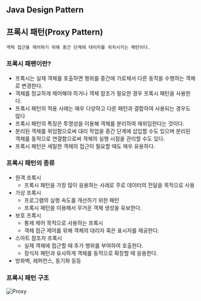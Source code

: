 ## Java Design Pattern

## 프록시 패턴(Proxy Pattern)

```
객체 접근을 제어하기 위해 중간 단계에 대리자를 위치시키는 패턴이다.
```

### 프록시 패팬이란?
* 프록시는 실제 객체를 호출하면 행위를 중간에 가로채서 다른 동작을 수행하는 객체로 변경한다.
* 객체를 정교하게 제어해야 하거나 객체 참조가 필요한 경우 프록시 패턴을 사용한다.
* 프록시 패턴의 적용 사례는 매우 다양하고 다른 패턴과 결합하여 사용되는 경우도 많다
* 프록시 패턴의 특징은 투명성을 이용해 객체를 분리하여 재위임한다는 것이다.
* 분리된 객체를 위임함으로써 대리 작업을 중간 단계에 삽입할 수도 있으며 분리된 객체를 동적으로 연결함으로써 객체의 실행 시점을 관리할 수도 있다.
* 프록시 패턴은 세밀한 객체의 접근이 필요할 때도 매우 유용하다.


### 프록시 패턴의 종류
* 원격 프록시
  * 프록시 패턴을 가장 많이 응용하는 사레로 주로 데이터의 전달을 목적으로 사용
* 가상 프록시
  * 프로그램의 실행 속도를 개선하기 위한 패턴
  * 프록시 패턴을 이용해서 무거운 객체 생성을 유보한다.
* 보호 프록시
  * 통제 제어 목적으로 사용하는 프록시
  * 객체 접근 제어를 위해 객체의 대리자 혹은 표시자를 제공한다.
* 스마트 참조자 프록시
  * 실제 객체에 접근할 때 추가 행위를 부여하여 호출한다.
  * 장식자 패턴과 유사하게 객체를 동적으로 확장할 때 응용한다.
* 방화벽, 레퍼런스, 동기화 등등

### 프록시 패턴 구조
![Proxy](https://github.com/parknnna/designPattern/assets/69619672/c1ca5140-05fc-46c8-9aaa-fd7ee8b0bd54)
